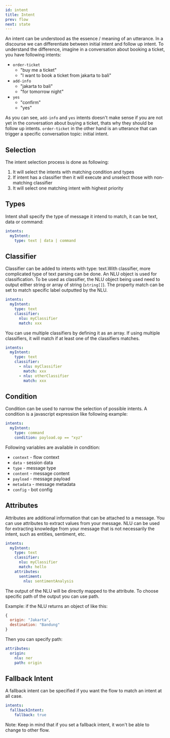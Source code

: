 ```yaml
---
id: intent
title: Intent
prev: flow
next: state
---
```


An intent can be understood as the essence / meaning of an utterance. In a discourse we can differentiate between initial intent and follow up intent. To understand the difference, imagine in a conversation about booking a ticket, you have following intents:

- `order-ticket`
  - "buy me a ticket"
  - "I want to book a ticket from jakarta to bali"
- `add-info`
  - "jakarta to bali"
  - "for tomorrow night"
- `yes`
  - "confirm"
  - "yes"

As you can see, `add-info` and `yes` intents doesn't make sense if you are not yet in the conversation about buying a ticket, thats why they should be follow up intents. `order-ticket` in the other hand is an utterance that can trigger a specific conversation topic: initial intent.

## Selection

The intent selection process is done as following:

1.  It will select the intents with matching condition and types
2.  If intent has a classifier then it will execute and unselect those with non-matching classifier
3.  It will select one matching intent with highest priority

## Types

Intent shall specify the type of message it intend to match, it can be text, data or command:

```yaml
intents:
  myIntent:
    type: text | data | command
```

## Classifier

Classifier can be added to intents with type: text.With classifier, more complicated type of text parsing can be done. An NLU object is used for classification. To be used as classifier, the NLU object being used need to output either string or array of string (`string[]`). The property match can be set to match specific label outputted by the NLU.

```yaml
intents:
  myIntent:
    type: text
    classifier:
      nlu: myClassifier
      match: xxx
```

You can use multiple classifiers by defining it as an array. If using multiple classifiers, it will match if at least one of the classifiers matches.

```yaml
intents:
  myIntent:
    type: text
    classifier:
      - nlu: myClassifier
        match: xxx
      - nlu: otherClassifier
        match: xxx
```

## Condition

Condition can be used to narrow the selection of possible intents. A condition is a javascript expression like following example:

```yaml
intents:
  myIntent:
    type: command
    condition: payload.op == "xyz"
```

Following variables are available in condition:

- `context` - flow context
- `data` - session data
- `type` - message type
- `content` - message content
- `payload` - message payload
- `metadata` - message metadata
- `config` - bot config

## Attributes

Attributes are additional information that can be attached to a message. You can use attributes to extract values from your message. NLU can be used for extracting knowledge from your message that is not necessarily the intent, such as entities, sentiment, etc.

```yaml
intents:
  myIntent:
    type: text
    classifier:
      nlu: myClassifier
      match: hello
    attributes:
      sentiment:
        nlu: sentimentAnalysis
```

The output of the NLU will be directly mapped to the attribute. To choose specific path of the output you can use path.

Example: if the NLU returns an object of like this:

```js
{
  origin: "Jakarta",
  destination: "Bandung"
}
```

Then you can specify path:

```yaml
attributes:
  origin:
    nlu: ner
    path: origin
```

## Fallback Intent

A fallback intent can be specified if you want the flow to match an intent at all case.

```yaml
intents:
  fallbackIntent:
    fallback: true
```

Note: Keep in mind that if you set a fallback intent, it won't be able to change to other flow.
